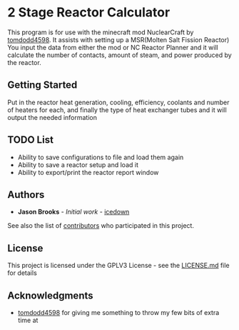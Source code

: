 # 2 Stage Reactor Calculator  
This program is for use with the minecraft mod NuclearCraft by [tomdodd4598](https://github.com/turbodiesel4598).  It assists with setting up a MSR(Molten Salt Fission Reactor)
You input the data from either the mod or NC Reactor Planner and it will calculate the number of contacts, amount of steam, and power produced by the reactor.


## Getting Started

Put in the reactor heat generation, cooling, efficiency, coolants and number of heaters for each, and finally the type of heat exchanger tubes and it will output the needed information

## TODO List
* Ability to save configurations to file and load them again
* Ability to save a reactor setup and load it
* Ability to export/print the reactor report window


## Authors

* **Jason Brooks** - *Initial work* - [icedown](https://github.com/icedown)

See also the list of [contributors](https://github.com/your/project/contributors) who participated in this project.

## License

This project is licensed under the GPLV3 License - see the [LICENSE.md](LICENSE.md) file for details

## Acknowledgments

* [tomdodd4598](https://github.com/turbodiesel4598) for giving me something to throw my few bits of extra time at
